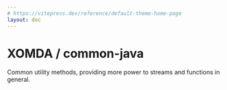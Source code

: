 ```yaml
---
# https://vitepress.dev/reference/default-theme-home-page
layout: doc
---
```


# XOMDA / common-java

Common utility methods, providing more power to streams and functions in general.
